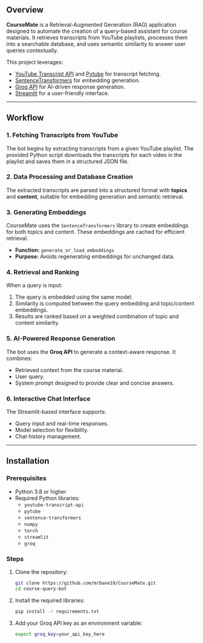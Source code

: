 ## Overview

**CourseMate** is a Retrieval-Augmented Generation (RAG) application designed to automate the creation of a query-based assistant for course materials. It retrieves transcripts from YouTube playlists, processes them into a searchable database, and uses semantic similarity to answer user queries contextually.

This project leverages:
- [YouTube Transcript API](https://pypi.org/project/youtube-transcript-api/) and [Pytube](https://pytube.io) for transcript fetching.
- [SentenceTransformers](https://www.sbert.net) for embedding generation.
- [Groq API](https://groq.com) for AI-driven response generation.
- [Streamlit](https://streamlit.io) for a user-friendly interface.

---

## Workflow

### 1. Fetching Transcripts from YouTube

The bot begins by extracting transcripts from a given YouTube playlist. The provided Python script downloads the transcripts for each video in the playlist and saves them in a structured JSON file.

### 2. Data Processing and Database Creation

The extracted transcripts are parsed into a structured format with **topics** and **content**, suitable for embedding generation and semantic retrieval.

### 3. Generating Embeddings

CourseMate uses the `SentenceTransformers` library to create embeddings for both topics and content. These embeddings are cached for efficient retrieval.

- **Function:** `generate_or_load_embeddings`
- **Purpose:** Avoids regenerating embeddings for unchanged data.

### 4. Retrieval and Ranking

When a query is input:

1. The query is embedded using the same model.
2. Similarity is computed between the query embedding and topic/content embeddings.
3. Results are ranked based on a weighted combination of topic and content similarity.

### 5. AI-Powered Response Generation

The bot uses the **Groq API** to generate a context-aware response. It combines:
- Retrieved context from the course material.
- User query.
- System prompt designed to provide clear and concise answers.

### 6. Interactive Chat Interface

The Streamlit-based interface supports:
- Query input and real-time responses.
- Model selection for flexibility.
- Chat history management.

---

## Installation

### Prerequisites

- Python 3.8 or higher
- Required Python libraries:
  - `youtube-transcript-api`
  - `pytube`
  - `sentence-transformers`
  - `numpy`
  - `torch`
  - `streamlit`
  - `groq`

### Steps

1. Clone the repository:
   ```bash
   git clone https://github.com/mrbane10/CourseMate.git
   cd course-query-bot

2. Install the required libraries:

   ```bash
   pip install -r requirements.txt
   
3. Add your Groq API key as an environment variable:
   ```bash
   export groq_key=your_api_key_here
